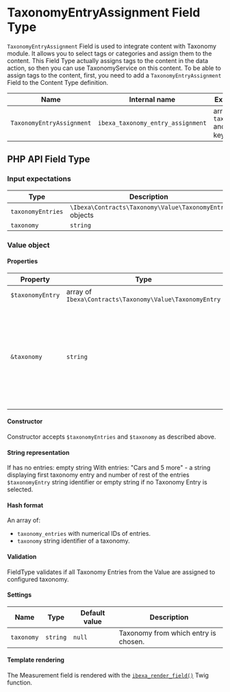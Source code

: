 # TaxonomyEntryAssignment Field Type

`TaxonomyEntryAssignment` Field is used to integrate content with Taxonomy module. It allows you to select tags or categories and assign them to the content. This Field Type actually assigns tags to the content in the data action, so then you can use TaxonomyService on this content. To be able to assign tags to the content, first, you need to add a `TaxonomyEntryAssignment` Field to the Content Type definition.

| Name                     | Internal name                    | Expected input |
|--------------------------|----------------------------------|----------------|
| `TaxonomyEntryAssignment`| `ibexa_taxonomy_entry_assignment`| array with `taxonomyEntries` and `taxonomy` keys|

## PHP API Field Type 

### Input expectations

| Type | Description |
|------|-------------|
|`taxonomyEntries`| `\Ibexa\Contracts\Taxonomy\Value\TaxonomyEntry` objects|
|`taxonomy`|`string`|

### Value object

#### Properties

|Property|Type|Description|
|--------|----|-----------|
|`$taxonomyEntry`|array of `Ibexa\Contracts\Taxonomy\Value\TaxonomyEntry`|Stores selected taxonomy entry.|
|`&taxonomy`|`string`|Stores taxonomy identifier, all `&taxonomyEntries` have to be assigned to this taxonomy and the in=dentifier has to match to the settings of the Field Type in Content Type configuration.|

#### Constructor

Constructor accepts `$taxonomyEntries` and `$taxonomy` as described above.

#### String representation

If has no entries: empty string
With entries: "Cars and 5 more" - a string displaying first taxonomy entry and number of rest of the entries
`$taxonomyEntry` string identifier or empty string if no Taxonomy Entry is selected.

#### Hash format

An array of:
- `taxonomy_entries` with numerical IDs of entries.
- `taxonomy` string identifier of a taxonomy.

#### Validation

FieldType validates if all Taxonomy Entries from the Value are assigned to configured taxonomy.

#### Settings

Name|Type|Default value|Description|
|------|------|------|------|
|`taxonomy`|`string`|`null`|Taxonomy from which entry is chosen.|

#### Template rendering

The Measurement field is rendered with the [`ibexa_render_field()`](field_twig_functions.md#ibexa_render_field) Twig function.